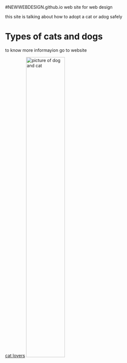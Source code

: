 #NEWWEBDESIGN.github.io
web site for web design
<!doctype html>
<html lang="en">
<metacharset="utf-8>
<head>
<title>My own site</title>
</head>
<body>
<p>this site is talking about how to adopt a cat or adog safely</P>
<h1>Types of cats and dogs</h1>
<p> to know more informayion go to website </P>
<a href="http://www.catlovers.com">cat lovers</a>
<img src="E:dog and cat.png" width="50%" alt="picture of dog and cat">
</body>
</html>
